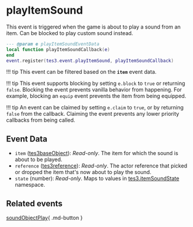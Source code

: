 # playItemSound
<div class="search_terms" style="display: none">playitemsound</div>

<!---
	This file is autogenerated. Do not edit this file manually. Your changes will be ignored.
	More information: https://github.com/MWSE/MWSE/tree/master/docs
-->

This event is triggered when the game is about to play a sound from an item. Can be blocked to play custom sound instead.

```lua
--- @param e playItemSoundEventData
local function playItemSoundCallback(e)
end
event.register(tes3.event.playItemSound, playItemSoundCallback)
```

!!! tip
	This event can be filtered based on the **`item`** event data.

!!! tip
	This event supports blocking by setting `e.block` to `true` or returning `false`. Blocking the event prevents vanilla behavior from happening. For example, blocking an `equip` event prevents the item from being equipped.

!!! tip
	An event can be claimed by setting `e.claim` to `true`, or by returning `false` from the callback. Claiming the event prevents any lower priority callbacks from being called.

## Event Data

* `item` ([tes3baseObject](../../types/tes3baseObject)): *Read-only*. The item for which the sound is about to be played.
* `reference` ([tes3reference](../../types/tes3reference)): *Read-only*. The actor reference that picked or dropped the item that's now about to play the sound.
* `state` (number): *Read-only*. Maps to values in [tes3.itemSoundState](https://mwse.github.io/MWSE/references/item-sound-states/) namespace.


## Related events

[soundObjectPlay](../soundObjectPlay/){ .md-button }

